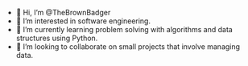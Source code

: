 - 👋 Hi, I’m @TheBrownBadger
- 👀 I’m interested in software engineering.
- 🌱 I’m currently learning problem solving with algorithms and data structures using Python.
- 💞️ I’m looking to collaborate on small projects that involve managing data.
